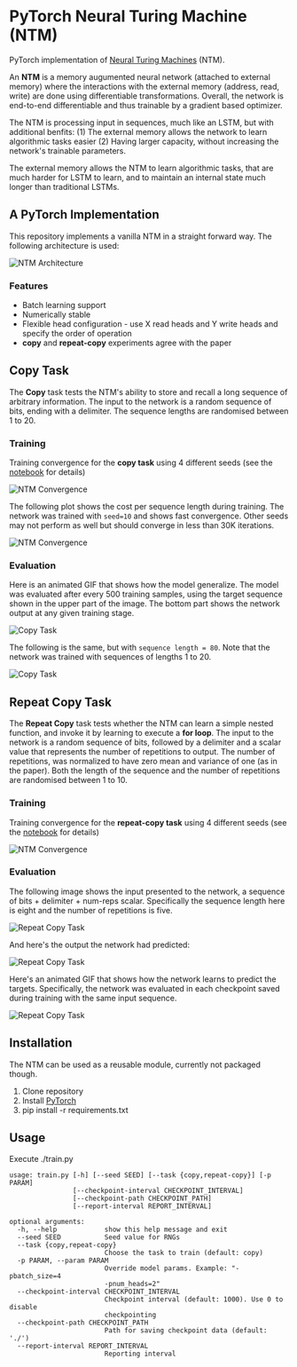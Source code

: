 # PyTorch Neural Turing Machine (NTM)

PyTorch implementation of [Neural Turing Machines](https://arxiv.org/abs/1410.5401) (NTM).

An **NTM** is a memory augumented neural network (attached to external memory) where the interactions with the external memory (address, read, write) are done using differentiable transformations. Overall, the network is end-to-end differentiable and thus trainable by a gradient based optimizer.

The NTM is processing input in sequences, much like an LSTM, but with additional benfits: (1) The external memory allows the network to learn algorithmic tasks easier (2) Having larger capacity, without increasing the network's trainable parameters.

The external memory allows the NTM to learn algorithmic tasks, that are much harder for LSTM to learn, and to maintain an internal state much longer than traditional LSTMs.

## A PyTorch Implementation

This repository implements a vanilla NTM in a straight forward way. The following architecture is used:

![NTM Architecture](./images/ntm.png)

### Features
* Batch learning support
* Numerically stable
* Flexible head configuration - use X read heads and Y write heads and specify the order of operation
* **copy** and **repeat-copy** experiments agree with the paper

## Copy Task

The **Copy** task tests the NTM's ability to store and recall a long sequence of arbitrary information. The input to the network is a random sequence of bits, ending with a delimiter. The sequence lengths are randomised between 1 to 20.

### Training

Training convergence for the **copy task** using 4 different seeds (see the [notebook](./notebooks/copy-task-plots.ipynb) for details)

![NTM Convergence](./images/copy-train.png)

 The following plot shows the cost per sequence length during training. The network was trained with `seed=10` and shows fast convergence. Other seeds may not perform as well but should converge in less than 30K iterations.

![NTM Convergence](./images/copy-train2.png)

### Evaluation

Here is an animated GIF that shows how the model generalize. The model was evaluated after every 500 training samples, using the target sequence shown in the upper part of the image. The bottom part shows the network output at any given training stage.

![Copy Task](./images/copy-train-20-fast.gif)

The following is the same, but with `sequence length = 80`. Note that the network was trained with sequences of lengths 1 to 20.

![Copy Task](./images/copy-train-80-fast.gif)

## Repeat Copy Task

The **Repeat Copy** task tests whether the NTM can learn a simple nested function, and invoke it by learning to execute a __for loop__. The input to the network is a random sequence of bits, followed by a delimiter and a scalar value that represents the number of repetitions to output. The number of repetitions, was normalized to have zero mean and variance of one (as in the paper). Both the length of the sequence and the number of repetitions are randomised between 1 to 10.

### Training

Training convergence for the **repeat-copy task** using 4 different seeds (see the [notebook](./notebooks/repeat-copy-task-plots.ipynb) for details)

![NTM Convergence](./images/repeat-copy-train.png)

### Evaluation

The following image shows the input presented to the network, a sequence of bits + delimiter + num-reps scalar. Specifically the sequence length here is eight and the number of repetitions is five.

![Repeat Copy Task](./images/repeat-copy-ex-inp.png)

And here's the output the network had predicted:

![Repeat Copy Task](./images/repeat-copy-ex-outp.png)

Here's an animated GIF that shows how the network learns to predict the targets. Specifically, the network was evaluated in each checkpoint saved during training with the same input sequence.

![Repeat Copy Task](./images/repeat-copy-train-10.gif)

## Installation

The NTM can be used as a reusable module, currently not packaged though.

1. Clone repository
2. Install [PyTorch](http://pytorch.org/)
3. pip install -r requirements.txt

## Usage

Execute ./train.py

```
usage: train.py [-h] [--seed SEED] [--task {copy,repeat-copy}] [-p PARAM]
                [--checkpoint-interval CHECKPOINT_INTERVAL]
                [--checkpoint-path CHECKPOINT_PATH]
                [--report-interval REPORT_INTERVAL]

optional arguments:
  -h, --help            show this help message and exit
  --seed SEED           Seed value for RNGs
  --task {copy,repeat-copy}
                        Choose the task to train (default: copy)
  -p PARAM, --param PARAM
                        Override model params. Example: "-pbatch_size=4
                        -pnum_heads=2"
  --checkpoint-interval CHECKPOINT_INTERVAL
                        Checkpoint interval (default: 1000). Use 0 to disable
                        checkpointing
  --checkpoint-path CHECKPOINT_PATH
                        Path for saving checkpoint data (default: './')
  --report-interval REPORT_INTERVAL
                        Reporting interval
```
